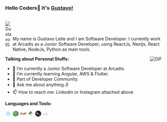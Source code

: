 ### Hello Coders👋 It's [Gustavo!](https://www.linkedin.com/in/gustavoaraujoleite/)

</br>

<a href="https://www.instagram.com/gustavoaraujoleite/">
<img align="left" alt="Gustavo IG" width="24px" src="https://seeklogo.com/images/I/instagram-new-2016-logo-D9D42A0AD4-seeklogo.com.png" />
</a>
<br />

<br />

My name is Gustavo Leite and I am Software Developer. I currently work at Arcadis as a Junior Software Developer, using ReactJs, Nextjs, React Native, NodeJs, Python as main tools. 


<img align="right" alt="GIF" src="https://media0.giphy.com/media/vrxxqQbyRxYi6scCjT/giphy.gif?cid=ecf05e47pbynv4akwsvpaxedy0ewy3a6xawyyjpgt1aeat0p&rid=giphy.gif&ct=g" />


**Talking about Personal Stuffs:**

- 🔭 I’m currently a Junior Software Developer at Arcadis.
- 🌱 I’m currently learning Angular, AWS & Flutter.
- 👯 Part of Developer Community.
- 💬 Ask me about anything.✌
- 📫 How to reach me: Linkedin or Instagram attached above

**Languages and Tools:**

<code><img height="20" src="https://raw.githubusercontent.com/github/explore/80688e429a7d4ef2fca1e82350fe8e3517d3494d/topics/react/react.png"></code>
<code><img height="20" src="https://raw.githubusercontent.com/github/explore/80688e429a7d4ef2fca1e82350fe8e3517d3494d/topics/nodejs/nodejs.png"></code>
<code><img height="20" src="https://raw.githubusercontent.com/github/explore/80688e429a7d4ef2fca1e82350fe8e3517d3494d/topics/git/git.png"></code>
<code><img height="20" src="https://raw.githubusercontent.com/github/explore/80688e429a7d4ef2fca1e82350fe8e3517d3494d/topics/python/python.png"></code>
<code><img height="20" src="https://raw.githubusercontent.com/github/explore/80688e429a7d4ef2fca1e82350fe8e3517d3494d/topics/terminal/terminal.png"></code>
<code><img height="20" src="https://raw.githubusercontent.com/github/explore/80688e429a7d4ef2fca1e82350fe8e3517d3494d/topics/mysql/mysql.png"></code>

